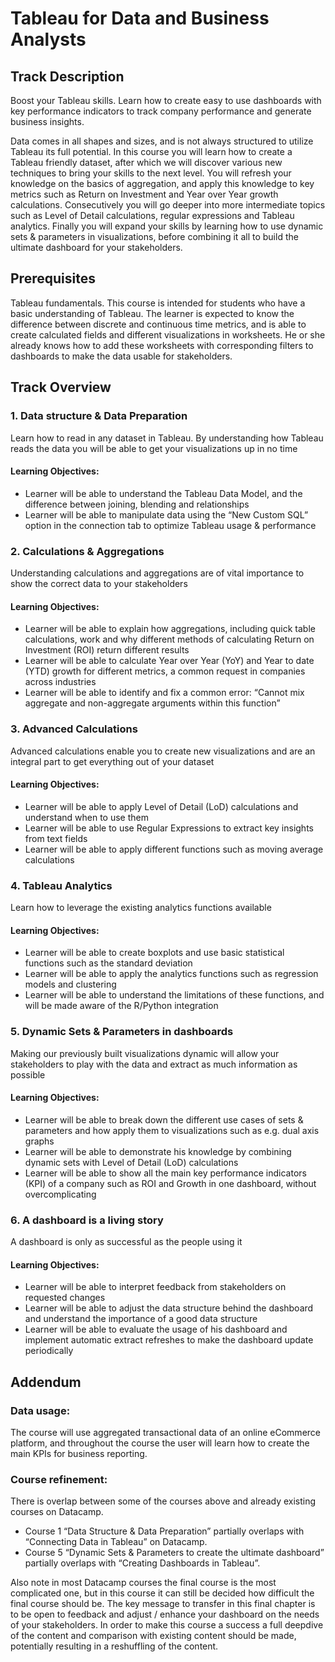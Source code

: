 # Tableau for Data and Business Analysts

## Track Description

Boost your Tableau skills. Learn how to create easy to use dashboards with key performance indicators to track company performance and generate business insights.

Data comes in all shapes and sizes, and is not always structured to utilize Tableau its full potential. In this course you will learn how to create a Tableau friendly dataset, after which we will discover various new techniques to bring your skills to the next level. You will refresh your knowledge on the basics of aggregation, and apply this knowledge to key metrics such as Return on Investment and Year over Year growth calculations. Consecutively you will go deeper into more intermediate topics such as Level of Detail calculations, regular expressions and Tableau analytics. Finally you will expand your skills by learning how to use dynamic sets & parameters in visualizations, before combining it all to build the ultimate dashboard for your stakeholders. 

## Prerequisites 
Tableau fundamentals. This course is intended for students who have a basic understanding of Tableau. The learner is expected to know the difference between discrete and continuous time metrics, and is able to create calculated fields and different visualizations in worksheets. He or she already knows how to add these worksheets with corresponding filters to dashboards to make the data usable for stakeholders.

## Track Overview

### 1. Data structure & Data Preparation
Learn how to read in any dataset in Tableau. By understanding how Tableau reads the data you will be able to get your visualizations up in no time
#### Learning Objectives:
* Learner will be able to understand the Tableau Data Model, and the difference between joining, blending and relationships
* Learner will be able to manipulate data using the “New Custom SQL” option in the connection tab to optimize Tableau usage & performance


### 2. Calculations & Aggregations
Understanding calculations and aggregations are of vital importance to show the correct data to your stakeholders
#### Learning Objectives:
* Learner will be able to explain how aggregations, including quick table calculations, work and why different methods of calculating Return on Investment (ROI) return different results
* Learner will be able to calculate Year over Year (YoY) and Year to date (YTD) growth for different metrics, a common request in companies across industries
* Learner will be able to identify and fix a common error: “Cannot mix aggregate and non-aggregate arguments within this function”


### 3. Advanced Calculations
Advanced calculations enable you to create new visualizations and are an integral part to get everything out of your dataset
#### Learning Objectives:
* Learner will be able to apply Level of Detail (LoD) calculations and understand when to use them
* Learner will be able to use Regular Expressions to extract key insights from text fields
* Learner will be able to apply different functions such as moving average calculations

### 4. Tableau Analytics
Learn how to leverage the existing analytics functions available
#### Learning Objectives:
* Learner will be able to create boxplots and use basic statistical functions such as the standard deviation
* Learner will be able to apply the analytics functions such as regression models and clustering
* Learner will be able to understand the limitations of these functions, and will be made aware of the R/Python integration 


### 5. Dynamic Sets & Parameters in dashboards
Making our previously built visualizations dynamic will allow your stakeholders to play with the data and extract as much information as possible
#### Learning Objectives:
* Learner will be able to break down the different use cases of sets & parameters and how apply them to visualizations such as e.g. dual axis graphs
* Learner will be able to demonstrate his knowledge by combining dynamic sets with Level of Detail (LoD) calculations
* Learner will be able to show all the main key performance indicators (KPI) of a company such as ROI and Growth in one dashboard, without overcomplicating

### 6. A dashboard is a living story
A dashboard is only as successful as the people using it
#### Learning Objectives:
* Learner will be able to interpret feedback from stakeholders on requested changes
* Learner will be able to adjust the data structure behind the dashboard and understand the importance of a good data structure 
* Learner will be able to evaluate the usage of his dashboard and implement automatic extract refreshes to make the dashboard update periodically


## Addendum

### Data usage:
The course will use aggregated transactional data of an online eCommerce platform, and throughout the course the user will learn how to create the main KPIs for business reporting.

### Course refinement:
There is overlap between some of the courses above and already existing courses on Datacamp. 
* Course 1 “Data Structure & Data Preparation” partially overlaps with “Connecting Data in Tableau” on Datacamp.
* Course 5 “Dynamic Sets & Parameters to create the  ultimate dashboard” partially overlaps with “Creating Dashboards in Tableau”.

Also note in most Datacamp courses the final course is the most complicated one, but in this course it can still be decided how difficult the final course should be. The key message to transfer in this final chapter is to be open to feedback and adjust / enhance your dashboard on the needs of your stakeholders. In order to make this course a success a full deepdive of the content and comparison with existing content should be made, potentially resulting in a reshuffling of the content. 

